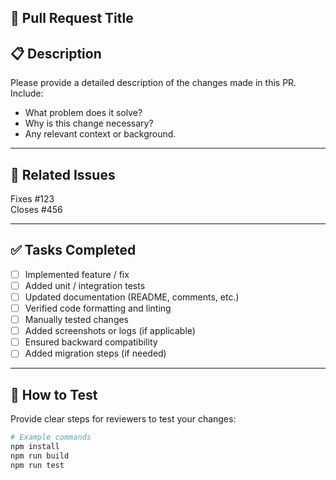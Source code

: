 ## 📌 Pull Request Title


## 📋 Description

Please provide a detailed description of the changes made in this PR. Include:
- What problem does it solve?
- Why is this change necessary?
- Any relevant context or background.

---

## 🔗 Related Issues

Fixes #123  
Closes #456

---

## ✅ Tasks Completed


- [ ] Implemented feature / fix
- [ ] Added unit / integration tests
- [ ] Updated documentation (README, comments, etc.)
- [ ] Verified code formatting and linting
- [ ] Manually tested changes
- [ ] Added screenshots or logs (if applicable)
- [ ] Ensured backward compatibility
- [ ] Added migration steps (if needed)

---

## 🧪 How to Test

Provide clear steps for reviewers to test your changes:

```bash
# Example commands
npm install
npm run build
npm run test